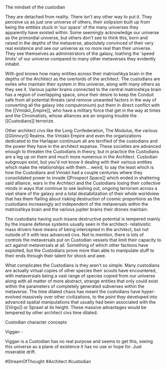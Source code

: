 

The mindset of the custodian

They are detached from reality.  There isn't any other way to put it.  They perceive us as just one universe of others, their solipsism built up from being the entities stuck in 'our space' of the many universes they apparently have existed within.  Some seemingly acknowledge our universe as the primordial universe, but others don't see to think this, born and raised in the depths of the metaverse, absolutely convinced of their very real existence and see our universe as no more real than their universe.  They see themselves as administrators of the galaxy, loathing the 'speed limits' of our universe compared to many other metaverses they evidently inhabit.  

With god knows how many entities across their matrioshkya brain in the depths of the Architect as the overlords of the architect.  The custodians are exiles who maintain their system in this universe, along with many others as they see it.  Various jupiter brains connected to the central matrioshkya brain has a region of overlapping space, since their desire to keep the Conduit safe from all potential threats (and remove unwanted factors in the way of converting all the galaxy into computronium) put them in direct conflict with the [[Vmiskii_Empire]], who have a military force that get in the way at times and the Chromatists, whose alliances are an ongoing trouble the [[Custodians]] terrorize.  

Other architect civs like the Long Confederation, The Modulus, the various [[Glinnvyr]] Realms. the Vmiskii Empire and even the organizations dedicated to the Harlapan continuum all are terrified of the custodians and the power they have in the architect expanse.  These societies are advanced enough to threaten the Custodians in theory, but in practice the Custodians are a leg up on them and much more numerous in the Architect.  Custodian subgroups exist, but you'd not know it dealing with their various entities which make the relationships with them... weird, to say the least which is how the Custodians and Vmiskii had a couple centuries where they consolidated power to invade [[Prospect Space]] which ended in shattering said alliance, wars in the Architect and the Custodians losing their collective minds in ways that continue to see lashing out, ongoing terrorism across a vast share of the galaxy and a total destabilization of their whole worldview that has them flailing about risking destruction of cosmic proportions as the custodians increasingly act independent of the metaversals within the matrioshkya brain and the various jupiter brains their drones maintain.  

The custodians having such insane destructive potential is tempered mainly by the insane defense systems usually seen in the architect- relativistic mass drivers have means of being intercepted in the architect, but not outside of it with less advanced civs.  Not to mention, there is lots of controls the metaversals put on Custodian vessels that limit their capacity to act against metaversals at all.  Something of which other factions have exploited, but the Custodians prove more than able to manipulate stuff to their ends through their talent for shock and awe.  

What complicates the Custodians is they aren't so simple.  Many custodians are actually virtual copies of other species their scouts have encountered, with metaversials being a vast range of species copied from our universe along with all matter of more abstract, strange entities that only could exist within the parameters of completely generated subverses within the metaverse.  The time dilated chaos has meant the custodians have hyper-evolved massively over other civilizations, to the point they developed into advanced spatial manipulations that usually had been associated with the [[Virgo]] or Sprawl at its height.  These massive advantages would be tempered by other architect civs time dilated.


Custodian character concepts

Viggan -

Viggan is a Custodian has no real purpose and seems to get this, seeing this universe as a plane of existence it has no use or hope for.  Just miserable drift.

#StreamOfThought 
#Architect 
#custodian 